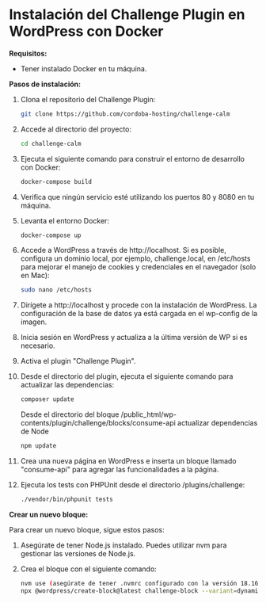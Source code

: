 # Instalación del Challenge Plugin en WordPress con Docker

**Requisitos:**

- Tener instalado Docker en tu máquina.

**Pasos de instalación:**

1. Clona el repositorio del Challenge Plugin:

    ```bash
    git clone https://github.com/cordoba-hosting/challenge-calm
    ```

2. Accede al directorio del proyecto:

    ```bash
    cd challenge-calm
    ```

3. Ejecuta el siguiente comando para construir el entorno de desarrollo con Docker:

    ```bash
    docker-compose build
    ```

4. Verifica que ningún servicio esté utilizando los puertos 80 y 8080 en tu máquina.

5. Levanta el entorno Docker:

    ```bash
    docker-compose up
    ```

6. Accede a WordPress a través de http://localhost. Si es posible, configura un dominio local, por ejemplo, challenge.local, en /etc/hosts para mejorar el manejo de cookies y credenciales en el navegador (solo en Mac):

    ```bash
    sudo nano /etc/hosts
    ```

7. Dirígete a http://localhost y procede con la instalación de WordPress. La configuración de la base de datos ya está cargada en el wp-config de la imagen.

8. Inicia sesión en WordPress y actualiza a la última versión de WP si es necesario.

9. Activa el plugin "Challenge Plugin".

10. Desde el directorio del plugin, ejecuta el siguiente comando para actualizar las dependencias:

    ```bash
    composer update
    ```
    Desde el directorio del bloque /public_html/wp-contents/plugin/challenge/blocks/consume-api actualizar dependencias de Node
    ```bash
    npm update
    ```

11. Crea una nueva página en WordPress e inserta un bloque llamado "consume-api" para agregar las funcionalidades a la página.

12. Ejecuta los tests con PHPUnit desde el directorio /plugins/challenge:

    ```bash
    ./vendor/bin/phpunit tests
    ```

**Crear un nuevo bloque:**

Para crear un nuevo bloque, sigue estos pasos:

1. Asegúrate de tener Node.js instalado. Puedes utilizar nvm para gestionar las versiones de Node.js.

2. Crea el bloque con el siguiente comando:

    ```bash
    nvm use (asegúrate de tener .nvmrc configurado con la versión 18.16.1)
    npx @wordpress/create-block@latest challenge-block --variant=dynamic
    ```


